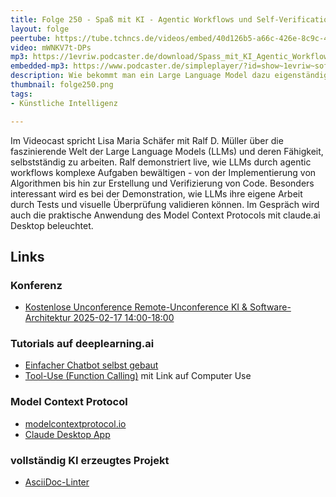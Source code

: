 ```yaml
---
title: Folge 250 - Spaß mit KI - Agentic Workflows und Self-Verification
layout: folge
peertube: https://tube.tchncs.de/videos/embed/40d126b5-a66c-426e-8c9c-40acc172c445
video: mWNKV7t-DPs
mp3: https://1evriw.podcaster.de/download/Spass_mit_KI_Agentic_Workflows_und_Self-Verification.mp3
embedded-mp3: https://www.podcaster.de/simpleplayer/?id=show~1evriw~software-architektur-im-stream~pod-9e8b98346c269f629a66fe618f&v=1739611897
description: Wie bekommt man ein Large Language Model dazu eigenständig Probleme zu lösen?
thumbnail: folge250.png
tags:
- Künstliche Intelligenz

---
```


Im Videocast spricht Lisa Maria Schäfer mit Ralf D. Müller über die faszinierende Welt der Large Language Models (LLMs) und deren Fähigkeit, selbstständig zu arbeiten.
Ralf demonstriert live, wie LLMs durch agentic workflows komplexe Aufgaben bewältigen - von der Implementierung von Algorithmen bis hin zur Erstellung und Verifizierung von Code.
Besonders interessant wird es bei der Demonstration, wie LLMs ihre eigene Arbeit durch Tests und visuelle Überprüfung validieren können.
Im Gespräch wird auch die praktische Anwendung des Model Context Protocols mit claude.ai Desktop beleuchtet.

## Links

### Konferenz

- [Kostenlose Unconference Remote-Unconference KI & Software-Architektur 2025-02-17 14:00-18:00](https://zoom.us/meeting/register/9Mnh0yNJS8q5vcc7chVAZQ#/registration)

### Tutorials auf deeplearning.ai

- [Einfacher Chatbot selbst gebaut](https://learn.deeplearning.ai/courses/chatgpt-prompt-eng/lesson/jtmdv/chatbot)
- [Tool-Use (Function Calling)](https://learn.deeplearning.ai/courses/building-toward-computer-use-with-anthropic/lesson/mshe8/tool-use) mit Link auf Computer Use 

### Model Context Protocol

- [modelcontextprotocol.io](https://modelcontextprotocol.io/introduction)
- [Claude Desktop App](https://claude.ai/download)

### vollständig KI erzeugtes Projekt 

- [AsciiDoc-Linter](https://doctoolchain.org/asciidoc-linter/arc42/index.html)

